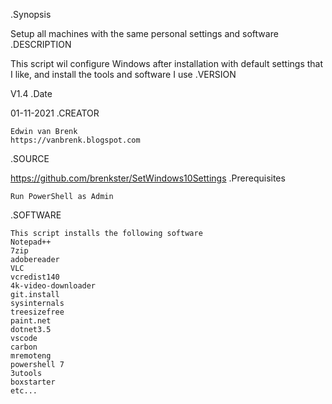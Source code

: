 
.Synopsis

   Setup all machines with the same personal settings and software
.DESCRIPTION

   This script wil configure Windows after installation with default settings that I like, and install the tools and software I use
.VERSION

   V1.4
.Date

   01-11-2021
.CREATOR

    Edwin van Brenk
    https://vanbrenk.blogspot.com
.SOURCE

   https://github.com/brenkster/SetWindows10Settings
.Prerequisites

    Run PowerShell as Admin
.SOFTWARE

    This script installs the following software
    Notepad++
    7zip
    adobereader
    VLC
    vcredist140
    4k-video-downloader
    git.install
    sysinternals
    treesizefree
    paint.net
    dotnet3.5
    vscode
    carbon
    mremoteng
    powershell 7
    3utools
    boxstarter
    etc...
